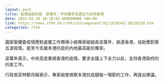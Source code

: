 ```yaml
---
layout: post
title: 抵港協助抗疫　梁萬年：中央要求全國全力支持香港
date: 2022-02-28 18:18:03.000000000 +08:00
link: https://news.rthk.hk/rthk/ch/component/k2/1636342-20220228.htm
categories: rthk
---
```


國家衛健委疫情應對處置工作領導小組專家組組長梁萬年，抵達香港，協助應對第五波疫情，是至今支援本港抗疫的內地最高級別專家。 

梁萬年表示，中央高度重視香港的疫情，要求全國上下全力以赴，支持香港政府的抗疫工作。

行政長官林鄭月娥表示，專家組會視察本港抗疫鏈每一環節的工作，再提出建議。
